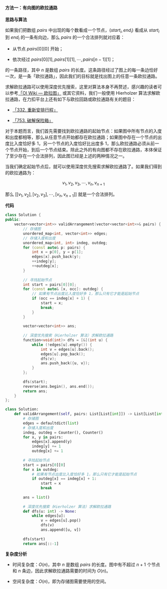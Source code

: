 #### 方法一：有向图的欧拉通路

**思路与算法**

如果我们把数组 $\textit{pairs}$ 中出现的每个数看成一个节点，$(\textit{start}_i, \textit{end}_i)$ 看成从 $\textit{start}_i$ 到 $\textit{end}_i$ 的一条有向边，那么 $\textit{pairs}$ 的一个合法排列就对应着：

- 从节点 $\textit{pairs}[0][0]$ 开始；

- 依次经过 $\textit{pairs}[0][1], \textit{pairs}[1][1], \cdots, \textit{pairs}[n-1][1]$；

的一条路径，其中 $n$ 是数组 $\textit{pairs}$ 的长度。这条路径经过了图上的每一条边恰好一次，是一条「欧拉通路」，因此我们的目标就是找出图上的任意一条欧拉通路。

求解欧拉通路可以使用深度优先搜索，这里对算法本身不再赘述，感兴趣的读者可以参考[「OI Wiki — 欧拉图」](https://oi-wiki.org/graph/euler/) 或其它资料，我们一般使用 $\text{Hierholzer}$ 算法求解欧拉通路，在力扣平台上还有如下与欧拉回路或欧拉通路有关的题目：

- [「332. 重新安排行程」](https://leetcode-cn.com/problems/reconstruct-itinerary/)

- [「753. 破解保险箱」](https://leetcode-cn.com/problems/cracking-the-safe/)

对于本题而言，我们首先需要找到欧拉通路的起始节点：如果图中所有节点的入度和出度都相等，那么从任意节点开始都存在欧拉通路；如果图中存在一个节点的出度比入度恰好多 $1$，另一个节点的入度恰好比出度多 $1$，那么欧拉通路必须从前一个节点开始，到后一个节点结束。除此之外的有向图都不存在欧拉通路，本体保证了至少存在一个合法排列，因此图已经是上述的两种情况之一。

当我们确定起始节点后，就可以使用深度优先搜索求解欧拉通路了。如果我们得到的欧拉通路为：

$$
v_1, v_2, v_3, \cdots, v_n, v_{n+1}
$$

那么 $[[v_1, v_2], [v_2, v_3], \cdots, [v_n, v_{n+1}]]$ 就是一个合法排列。

**代码**

```C++ [sol1-C++]
class Solution {
public:
    vector<vector<int>> validArrangement(vector<vector<int>>& pairs) {
        // 存储图
        unordered_map<int, vector<int>> edges;
        // 存储入度和出度
        unordered_map<int, int> indeg, outdeg;
        for (const auto& p: pairs) {
            int x = p[0], y = p[1];
            edges[x].push_back(y);
            ++indeg[y];
            ++outdeg[x];
        }
        
        // 寻找起始节点
        int start = pairs[0][0];
        for (const auto& [x, occ]: outdeg) {
            // 如果有节点出度比入度恰好多 1，那么只有它才能是起始节点
            if (occ == indeg[x] + 1) {
                start = x;
                break;
            }
        }
        
        vector<vector<int>> ans;
        
        // 深度优先搜索（Hierholzer 算法）求解欧拉通路
        function<void(int)> dfs = [&](int u) {
            while (!edges[u].empty()) {
                int v = edges[u].back();
                edges[u].pop_back();
                dfs(v);
                ans.push_back({u, v});
            }
        };
        
        dfs(start);
        reverse(ans.begin(), ans.end());
        return ans;
    }
};
```

```Python [sol1-Python3]
class Solution:
    def validArrangement(self, pairs: List[List[int]]) -> List[List[int]]:
        # 存储图
        edges = defaultdict(list)
        # 存储入度和出度
        indeg, outdeg = Counter(), Counter()
        for x, y in pairs:
            edges[x].append(y)
            indeg[y] += 1
            outdeg[x] += 1
        
        # 寻找起始节点
        start = pairs[0][0]
        for x in outdeg:
            # 如果有节点出度比入度恰好多 1，那么只有它才能是起始节点
            if outdeg[x] == indeg[x] + 1:
                start = x
                break
        
        ans = list()
        
        # 深度优先搜索（Hierholzer 算法）求解欧拉通路
        def dfs(u: int) -> None:
            while edges[u]:
                v = edges[u].pop()
                dfs(v)
                ans.append([u, v])
        
        dfs(start)
        return ans[::-1]
```

**复杂度分析**

- 时间复杂度：$O(n)$，其中 $n$ 是数组 $\textit{pairs}$ 的长度。图中有不超过 $n+1$ 个节点和 $n$ 条边，因此求解欧拉通路需要的时间为 $O(n)$。

- 空间复杂度：$O(n)$，即为存储图需要使用的空间。